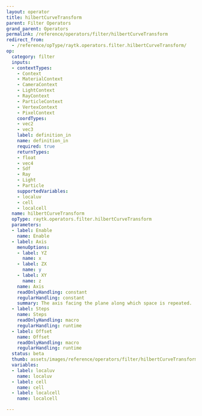 ```yaml
---
layout: operator
title: hilbertCurveTransform
parent: Filter Operators
grand_parent: Operators
permalink: /reference/operators/filter/hilbertCurveTransform
redirect_from:
  - /reference/opType/raytk.operators.filter.hilbertCurveTransform/
op:
  category: filter
  inputs:
  - contextTypes:
    - Context
    - MaterialContext
    - CameraContext
    - LightContext
    - RayContext
    - ParticleContext
    - VertexContext
    - PixelContext
    coordTypes:
    - vec2
    - vec3
    label: definition_in
    name: definition_in
    required: true
    returnTypes:
    - float
    - vec4
    - Sdf
    - Ray
    - Light
    - Particle
    supportedVariables:
    - localuv
    - cell
    - localcell
  name: hilbertCurveTransform
  opType: raytk.operators.filter.hilbertCurveTransform
  parameters:
  - label: Enable
    name: Enable
  - label: Axis
    menuOptions:
    - label: YZ
      name: x
    - label: ZX
      name: y
    - label: XY
      name: z
    name: Axis
    readOnlyHandling: constant
    regularHandling: constant
    summary: The axis facing the plane along which space is repeated.
  - label: Steps
    name: Steps
    readOnlyHandling: macro
    regularHandling: runtime
  - label: Offset
    name: Offset
    readOnlyHandling: macro
    regularHandling: runtime
  status: beta
  thumb: assets/images/reference/operators/filter/hilbertCurveTransform_thumb.png
  variables:
  - label: localuv
    name: localuv
  - label: cell
    name: cell
  - label: localcell
    name: localcell

---
```

